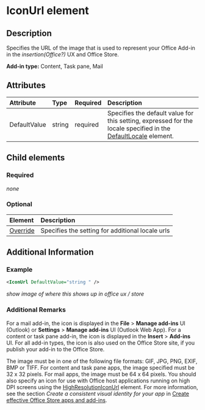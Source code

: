 # IconUrl element

## Description
Specifies the URL of the image that is used to represent your Office Add-in in the _insertion(Office?)_ UX and Office Store.

 **Add-in type:** Content, Task pane, Mail

## Attributes

|**Attribute**|**Type**|**Required**|**Description**|
|:-----|:-----|:-----|:-----|
|DefaultValue|string|required|Specifies the default value for this setting, expressed for the locale specified in the [DefaultLocale](../../reference/manifest/defaultlocale.md) element.|

## Child elements

### Required
_none_

### Optional

|  Element | Description  |
|:-----|:-----|
|  [Override](../../reference/manifest/override.md)   | Specifies the setting for additional locale urls |


## Additional Information

### Example
```XML
<IconUrl DefaultValue="string " />
```

_show image of where this shows up in office ux / store_

### Additional Remarks
For a mail add-in, the icon is displayed in the  **File** > **Manage add-ins** UI (Outlook) or **Settings** > **Manage add-ins** UI (Outlook Web App). For a content or task pane add-in, the icon is displayed in the **Insert** > **Add-ins** UI. For all add-in types, the icon is also used on the Office Store site, if you publish your add-in to the Office Store.

The image must be in one of the following file formats: GIF, JPG, PNG, EXIF, BMP or TIFF. For content and task pane apps, the image specified must be 32 x 32 pixels. For mail apps, the image must be 64 x 64 pixels. You should also specify an icon for use with Office host applications running on high DPI screens using the [HighResolutionIconUrl](../../reference/manifest/highresolutioniconurl.md) element. For more information, see the section _Create a consistent visual identity for your app_ in [Create effective Office Store apps and add-ins](http://msdn.microsoft.com/library/c66a6e6b-2e96-458f-8f8c-2a499fe942c9%28Office.15%29.aspx).

